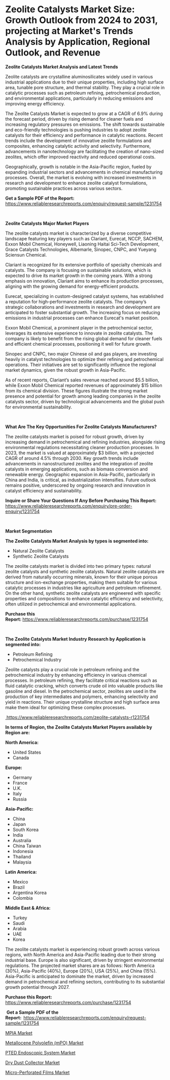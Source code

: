 <p><h1>Zeolite Catalysts Market Size: Growth Outlook from 2024 to 2031, projecting at Market's Trends Analysis by Application, Regional Outlook, and Revenue</h1></p><p><strong>Zeolite Catalysts Market Analysis and Latest Trends</strong></p>
<p><p>Zeolite catalysts are crystalline aluminosilicates widely used in various industrial applications due to their unique properties, including high surface area, tunable pore structure, and thermal stability. They play a crucial role in catalytic processes such as petroleum refining, petrochemical production, and environmental applications, particularly in reducing emissions and improving energy efficiency.</p><p>The Zeolite Catalysts Market is expected to grow at a CAGR of 6.9% during the forecast period, driven by rising demand for cleaner fuels and increasing regulatory pressures on emissions. The shift towards sustainable and eco-friendly technologies is pushing industries to adopt zeolite catalysts for their efficiency and performance in catalytic reactions. Recent trends include the development of innovative zeolite formulations and composites, enhancing catalytic activity and selectivity. Furthermore, advancements in nanotechnology are facilitating the creation of nano-sized zeolites, which offer improved reactivity and reduced operational costs. </p><p>Geographically, growth is notable in the Asia-Pacific region, fueled by expanding industrial sectors and advancements in chemical manufacturing processes. Overall, the market is evolving with increased investments in research and development to enhance zeolite catalyst formulations, promoting sustainable practices across various sectors.</p></p>
<p><strong>Get a Sample PDF of the Report:&nbsp;</strong> <a href="https://www.reliableresearchreports.com/enquiry/request-sample/1231754?utm_campaign=16&utm_medium=2&utm_source=Github&utm_content=ia&utm_term=09112024&utm_id=zeolite-catalysts">https://www.reliableresearchreports.com/enquiry/request-sample/1231754</a></p>
<p>&nbsp;</p>
<p><strong>Zeolite Catalysts Major Market Players</strong></p>
<p><p>The zeolite catalysts market is characterized by a diverse competitive landscape featuring key players such as Clariant, Eurecat, NCCP, SACHEM, Exxon Mobil Chemical, Honeywell, Liaoning Haitai Sci-Tech Development, Grace Catalysts Technologies, Albemarle, Sinopec, CNPC, and Yueyang Sciensun Chemical. </p><p>Clariant is recognized for its extensive portfolio of specialty chemicals and catalysts. The company is focusing on sustainable solutions, which is expected to drive its market growth in the coming years. With a strong emphasis on innovation, Clariant aims to enhance its production processes, aligning with the growing demand for energy-efficient products.</p><p>Eurecat, specializing in custom-designed catalyst systems, has established a reputation for high-performance zeolite catalysts. The company’s strategic collaborations and investments in research and development are anticipated to foster substantial growth. The increasing focus on reducing emissions in industrial processes can enhance Eurecat's market position.</p><p>Exxon Mobil Chemical, a prominent player in the petrochemical sector, leverages its extensive experience to innovate in zeolite catalysts. The company is likely to benefit from the rising global demand for cleaner fuels and efficient chemical processes, positioning it well for future growth.</p><p>Sinopec and CNPC, two major Chinese oil and gas players, are investing heavily in catalyst technologies to optimize their refining and petrochemical operations. Their initiatives are set to significantly influence the regional market dynamics, given the robust growth in Asia-Pacific.</p><p>As of recent reports, Clariant’s sales revenue reached around $5.5 billion, while Exxon Mobil Chemical reported revenues of approximately $15 billion from its chemical division. These figures illustrate the strong market presence and potential for growth among leading companies in the zeolite catalysts sector, driven by technological advancements and the global push for environmental sustainability.</p></p>
<p>&nbsp;</p>
<p><strong>What Are The Key Opportunities For Zeolite Catalysts Manufacturers?</strong></p>
<p><p>The zeolite catalysts market is poised for robust growth, driven by increasing demand in petrochemical and refining industries, alongside rising environmental regulations necessitating cleaner production processes. In 2023, the market is valued at approximately $3 billion, with a projected CAGR of around 4.5% through 2030. Key growth trends include advancements in nanostructured zeolites and the integration of zeolite catalysts in emerging applications, such as biomass conversion and renewable energy. Geographic expansion in Asia-Pacific, particularly in China and India, is critical, as industrialization intensifies. Future outlook remains positive, underscored by ongoing research and innovation in catalyst efficiency and sustainability.</p></p>
<p><strong>Inquire or Share Your Questions If Any Before Purchasing This Report:</strong> <a href="https://www.reliableresearchreports.com/enquiry/pre-order-enquiry/1231754?utm_campaign=16&utm_medium=2&utm_source=Github&utm_content=ia&utm_term=09112024&utm_id=zeolite-catalysts">https://www.reliableresearchreports.com/enquiry/pre-order-enquiry/1231754</a></p>
<p>&nbsp;</p>
<p><strong>Market Segmentation</strong></p>
<p><strong>The Zeolite Catalysts Market Analysis by types is segmented into:</strong></p>
<p><ul><li>Natural Zeolite Catalysts</li><li>Synthetic Zeolite Catalysts</li></ul></p>
<p><p>The zeolite catalysts market is divided into two primary types: natural zeolite catalysts and synthetic zeolite catalysts. Natural zeolite catalysts are derived from naturally occurring minerals, known for their unique porous structure and ion-exchange properties, making them suitable for various catalytic processes in industries like agriculture and petroleum refinement. On the other hand, synthetic zeolite catalysts are engineered with specific properties and compositions to enhance catalytic efficiency and selectivity, often utilized in petrochemical and environmental applications.</p></p>
<p><strong>Purchase this Report:&nbsp;</strong><a href="https://www.reliableresearchreports.com/purchase/1231754?utm_campaign=16&utm_medium=2&utm_source=Github&utm_content=ia&utm_term=09112024&utm_id=zeolite-catalysts">https://www.reliableresearchreports.com/purchase/1231754</a></p>
<p>&nbsp;</p>
<p><strong>The Zeolite Catalysts Market Industry Research by Application is segmented into:</strong></p>
<p><ul><li>Petroleum Refining</li><li>Petrochemical Industry</li></ul></p>
<p><p>Zeolite catalysts play a crucial role in petroleum refining and the petrochemical industry by enhancing efficiency in various chemical processes. In petroleum refining, they facilitate critical reactions such as fluid catalytic cracking, which converts crude oil into valuable products like gasoline and diesel. In the petrochemical sector, zeolites are used in the production of key intermediates and polymers, enhancing selectivity and yield in reactions. Their unique crystalline structure and high surface area make them ideal for optimizing these complex processes.</p></p>
<p><a href="https://www.reliableresearchreports.com/zeolite-catalysts-r1231754?utm_campaign=16&utm_medium=2&utm_source=Github&utm_content=ia&utm_term=09112024&utm_id=zeolite-catalysts">&nbsp;https://www.reliableresearchreports.com/zeolite-catalysts-r1231754</a></p>
<p><strong>In terms of Region, the Zeolite Catalysts Market Players available by Region are:</strong></p>
<p>
    <p> <strong> North America: </strong>
        <ul>
            <li>United States</li>
            <li>Canada</li>
        </ul>
        </p> 
    <p> <strong> Europe: </strong>
        <ul>
            <li>Germany</li>
            <li>France</li>
            <li>U.K.</li>
            <li>Italy</li>
            <li>Russia</li>
        </ul>
        </p> 
    <p> <strong> Asia-Pacific: </strong>
        <ul>
            <li>China</li>
            <li>Japan</li>
            <li>South Korea</li>
            <li>India</li>
            <li>Australia</li>
            <li>China Taiwan</li>
            <li>Indonesia</li>
            <li>Thailand</li>
            <li>Malaysia</li>
        </ul>
        </p> 
    <p> <strong> Latin America: </strong>
        <ul>
            <li>Mexico</li>
            <li>Brazil</li>
            <li>Argentina Korea</li>
            <li>Colombia</li>
        </ul>
        </p> 
    <p> <strong> Middle East & Africa: </strong>
        <ul>
            <li>Turkey</li>
            <li>Saudi</li>
            <li>Arabia</li>
            <li>UAE</li>
            <li>Korea</li>
        </ul>
    </p>
    </p>
<p><p>The zeolite catalysts market is experiencing robust growth across various regions, with North America and Asia-Pacific leading due to their strong industrial base. Europe is also significant, driven by stringent environmental regulations. The projected market shares are as follows: North America (30%), Asia-Pacific (40%), Europe (20%), USA (25%), and China (15%). Asia-Pacific is anticipated to dominate the market, driven by increased demand in petrochemical and refining sectors, contributing to its substantial growth potential through 2027.</p></p>
<p><strong>Purchase this Report: </strong><a href="https://www.reliableresearchreports.com/purchase/1231754?utm_campaign=16&utm_medium=2&utm_source=Github&utm_content=ia&utm_term=09112024&utm_id=zeolite-catalysts">https://www.reliableresearchreports.com/purchase/1231754</a></p>
<p>&nbsp;<strong>Get a Sample PDF of the Report:&nbsp;&nbsp;</strong><a href="https://www.reliableresearchreports.com/enquiry/request-sample/1231754?utm_campaign=16&utm_medium=2&utm_source=Github&utm_content=ia&utm_term=09112024&utm_id=zeolite-catalysts">https://www.reliableresearchreports.com/enquiry/request-sample/1231754</a></p>
<p><strong></strong></p>
<p><p><a href="https://www.linkedin.com/pulse/mpia-market-size-share-trends-analysis-report-end-use-protection-qlpfe?utm_campaign=16&utm_medium=2&utm_source=Github&utm_content=ia&utm_term=09112024&utm_id=zeolite-catalysts">MPIA Market</a></p><p><a href="https://github.com/roydonhol47/Market-Research-Report-List-1/blob/main/metallocene-polyolefin-mpo-market.md?utm_campaign=16&utm_medium=2&utm_source=Github&utm_content=ia&utm_term=09112024&utm_id=zeolite-catalysts">Metallocene Polyolefin (mPO) Market</a></p><p><a href="https://issuu.com/reportprime-2/docs/pted-endoscopic-system-market-size-_e5fa2d5355219e?utm_campaign=16&utm_medium=2&utm_source=Github&utm_content=ia&utm_term=09112024&utm_id=zeolite-catalysts">PTED Endoscopic System Market</a></p><p><a href="https://www.linkedin.com/pulse/dry-dust-collector-market-drivers-challenges-forecast-2024-2031-qe6gf?utm_campaign=16&utm_medium=2&utm_source=Github&utm_content=ia&utm_term=09112024&utm_id=zeolite-catalysts">Dry Dust Collector Market</a></p><p><a href="https://github.com/maniehilp9ib/Market-Research-Report-List-1/blob/main/micro-perforated-films-market.md?utm_campaign=16&utm_medium=2&utm_source=Github&utm_content=ia&utm_term=09112024&utm_id=zeolite-catalysts">Micro-Perforated Films Market</a></p></p>